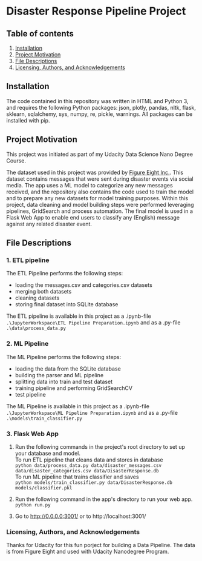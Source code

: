 # Disaster Response Pipeline Project

## Table of contents

1. [Installation](#installation)
2. [Project Motivation](#motivation)
3. [File Descriptions](#files)
4. [Licensing, Authors, and Acknowledgements](#licensing)

## Installation <a name ='installation'></a>
The code contained in this repository was written in HTML and Python 3, and requires the following Python packages: json, plotly, pandas, nltk, flask, sklearn, sqlalchemy, sys, numpy, re, pickle, warnings. All packages can be installed with pip.

## Project Motivation <a name ='motivation'></a>

This project was initiated as part of my Udacity Data Science Nano Degree Course.

The dataset used in this project was provided by [Figure Eight Inc.](https://en.wikipedia.org/wiki/Figure_Eight_Inc.). This dataset contains messages that were sent during disaster events via social media.
The app uses a ML model to categorize any new messages received, and the repository also contains the code used to train the model and to prepare any new datasets for model training purposes.
Within this project, data cleaning and model building steps were performed leveraging pipelines, GridSearch and process automation. The final model is used in a Flask Web App to enable end users to classify any (English) message against any related disaster event.

## File Descriptions <a name ='files'></a>
### 1. ETL pipeline
The ETL Pipeline performs the following steps:
* loading the messages.csv and categories.csv datasets
* merging both datasets
* cleaning datasets
* storing final dataset into SQLite database

The ETL pipeline is available in this project as a .ipynb-file `.\JupyterWorkspace\ETL Pipeline Preparation.ipynb` and as a .py-file `.\data\process_data.py`

### 2. ML Pipeline
The ML Pipeline performs the following steps:
* loading the data from the SQLite database
* building the parser and ML pipeline
* splitting data into train and test dataset
* training pipeline and performing GridSearchCV
* test pipeline

The ML Pipeline is available in this project as a .ipynb-file `.\JupyterWorkspace\ML Pipeline Preparation.ipynb` and as a .py-file `.\models\train_classifier.py`

### 3. Flask Web App

  1. Run the following commands in the project's root directory to set up your database and model.<br/>
    To run ETL pipeline that cleans data and stores in database<br/>
        `python data/process_data.py data/disaster_messages.csv data/disaster_categories.csv data/DisasterResponse.db`<br/>
    To run ML pipeline that trains classifier and saves<br/>
        `python models/train_classifier.py data/DisasterResponse.db models/classifier.pkl`<br/>

  2. Run the following command in the app's directory to run your web app.<br/>
    `python run.py`

  3. Go to http://0.0.0.0:3001/ or to http://localhost:3001/

### Licensing, Authors, and Acknowledgements <a name ='licensing'></a>
Thanks for Udacity for this fun porject for building a Data Pipeline. The data is from Figure Eight and used with Udacity Nanodegree Program.
